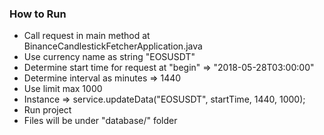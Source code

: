 
### How to Run
* Call request in main method at BinanceCandlestickFetcherApplication.java
* Use currency name as string "EOSUSDT"
* Determine start time for request at "begin" => "2018-05-28T03:00:00"
* Determine interval as minutes => 1440
* Use limit max 1000
* Instance => service.updateData("EOSUSDT", startTime, 1440, 1000); 
* Run project
* Files will be under "database/" folder